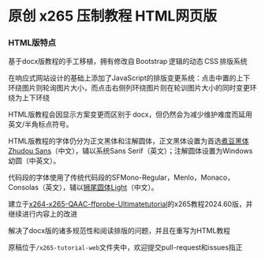 # 原创 x265 压制教程 HTML网页版

### HTML版特点
<p>基于docx版教程的手工移植，拥有修改自&thinsp;Bootstrap&thinsp;逻辑的动态&thinsp;CSS&thinsp;排版系统</p>
<p>在响应式网站设计的基础上添加了JavaScript的排版变更系统：点击中置的上下环绕图片则轮询图片大小，而点击右侧列环绕图片则在轮训图片大小的同时变更环绕为上下环绕</p>
<p>HTML版教程会因显示方案变更而区别于&thinsp;docx，但仍然会为减少维护难度而延用英文/半角标点符号。</p>

<p>HTML版教程的字体仍分为正文黑体和注解圆体，正文黑体设置为首选<a href="https://github.com/Buernia/Zhudou-Sans">煮豆黑体 Zhudou Sans</a>（中文），辅以系统Sans Serif（英文）；注解圆体设置为Windows幼圆（中英文）。</p>
<p>代码段的字体使用了传统代码段的SFMono-Regular，Menlo，Monaco，Consolas（英文），辅以<a href="https://github.com/max32002/swei-gothic/blob/master">狮尾圆体Light</a>（中文）。</p>
<p>建立于<a href="https://github.com/iAvoe/x264-x265-QAAC-ffprobe-Ultimatetutorial">x264-x265-QAAC-ffprobe-Ultimatetutorial</a>的x265教程2024.60版，并继续进行内容上的改进</p>
<p>解决了docx版的诸多规范性和阅读排版的问题，并且在重写为HTML教程</p>
<p>原稿位于<code>/x265-tutorial-web</code>文件夹中，欢迎提交pull-request和issues指正</p>

